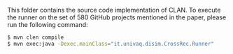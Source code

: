 This folder contains the source code implementation of CLAN. To execute the runner on the set of 580 GitHub projects mentioned in the paper, please run the following command:


  ```sh
  $ mvn clen compile 
  $ mvn exec:java -Dexec.mainClass="it.univaq.disim.CrossRec.Runner" 
  ```

